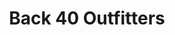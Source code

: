 ---
title: "Back 40 Outfitters"
url: /northeastern-manitoulin-and-the-islands/back-40-outfitters/
shop: outdoor
---